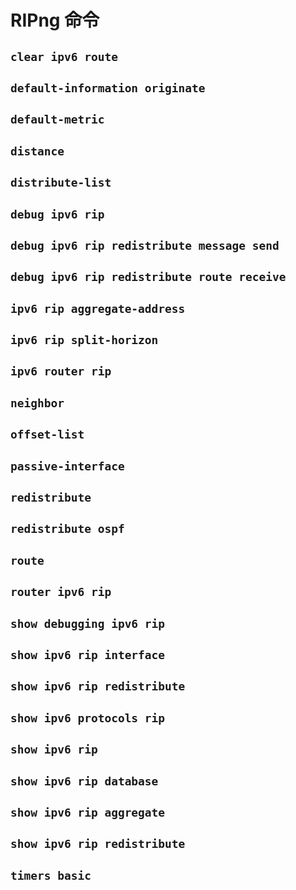 # RIPng 命令

## `clear ipv6 route`
## `default-information originate`
## `default-metric`
## `distance`
## `distribute-list`
## `debug ipv6 rip`
## `debug ipv6 rip redistribute message send`
## `debug ipv6 rip redistribute route receive`
## `ipv6 rip aggregate-address`
## `ipv6 rip split-horizon`
## `ipv6 router rip`
## `neighbor`
## `offset-list`
## `passive-interface`
## `redistribute`
## `redistribute ospf`
## `route`
## `router ipv6 rip`
## `show debugging ipv6 rip`
## `show ipv6 rip interface`
## `show ipv6 rip redistribute`
## `show ipv6 protocols rip`
## `show ipv6 rip`
## `show ipv6 rip database`
## `show ipv6 rip aggregate`
## `show ipv6 rip redistribute`
## `timers basic`